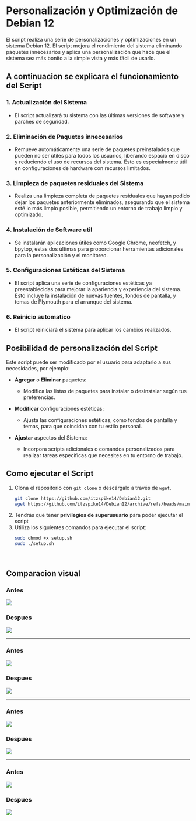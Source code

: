 # **Personalización y Optimización de Debian 12**
El script realiza una serie de personalizaciones y optimizaciones en un sistema Debian 12. El script mejora el rendimiento del sistema eliminando paquetes innecesarios y aplica una personalización que hace que el sistema sea más bonito a la simple vista y más fácil de usarlo.

## **A continuacion se explicara el funcionamiento del Script**
### 1. Actualización del Sistema
- El script actualizará tu sistema con las últimas versiones de software y parches de seguridad.

### 2. Eliminación de Paquetes innecesarios
- Remueve automáticamente una serie de paquetes preinstalados que pueden no ser útiles para todos los usuarios, liberando espacio en disco y reduciendo el uso de recursos del sistema. Esto es especialmente útil en configuraciones de hardware con recursos limitados.

### 3. Limpieza de paquetes residuales del Sistema
- Realiza una limpieza completa de paquetes residuales que hayan podido dejar los paquetes anteriormente eliminados, asegurando que el sistema esté lo más limpio posible, permitiendo un entorno de trabajo limpio y optimizado.

### 4. Instalación de Software util
- Se instalarán aplicaciones útiles como Google Chrome, neofetch, y bpytop, estas dos últimas para proporcionar herramientas adicionales para la personalización y el monitoreo.

### 5. Configuraciones Estéticas del Sistema
- El script aplica una serie de configuraciones estéticas ya preestablecidas para mejorar la apariencia y experiencia del sistema. Esto incluye la instalación de nuevas fuentes, fondos de pantalla, y temas de Plymouth para el arranque del sistema.

### 6. Reinicio automatico
- El script reiniciará el sistema para aplicar los cambios realizados.

## **Posibilidad de personalización del Script**
Este script puede ser modificado por el usuario para adaptarlo a sus necesidades, por ejemplo:

- **Agregar** o **Eliminar** paquetes:
    - Modifica las listas de paquetes para instalar o desinstalar según tus preferencias.

- **Modificar** configuraciones estéticas:
    - Ajusta las configuraciones estéticas, como fondos de pantalla y temas, para que coincidan con tu estilo personal.

- **Ajustar** aspectos del Sistema:
    - Incorpora scripts adicionales o comandos personalizados para realizar tareas específicas que necesites en tu entorno de trabajo.

## **Como ejecutar el Script**
1. Clona el repositorio con `git clone` o descárgalo a través de `wget`.
    ```sh
    git clone https://github.com/itzspike14/Debian12.git
    wget https://github.com/itzspike14/Debian12/archive/refs/heads/main.zip
    ```
2. Tendrás que tener **privilegios de superusuario** para poder ejecutar el script
3. Utiliza los siguientes comandos para ejecutar el script:
    ```sh
    sudo chmod +x setup.sh
    sudo ./setup.sh
    ```
</br>

## **Comparacion visual**
### Antes
<img src="./Comparison/Default/Desktop.png">

### Despues
<img src="./Comparison/Custom/Desktop.png">

---

### Antes
<img src="./Comparison/Default/Apps.png">

### Despues
<img src="./Comparison/Custom/Apps.png">

---

### Antes
<img src="./Comparison/Default/Nautilus.png">

### Despues
<img src="./Comparison/Custom/Nautilus.png">

---

### Antes
<img src="./Comparison/Default/Terminal.png">

### Despues
<img src="./Comparison/Custom/Terminal.png">
